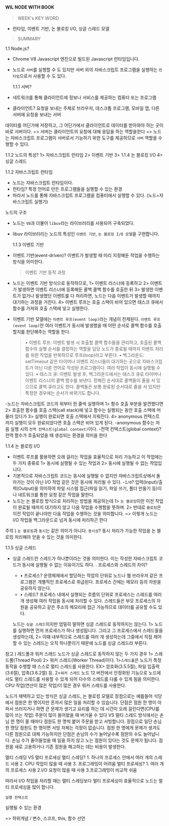 #### WIL NODE WITH BOOK

> WEEK's KEY WORD

- 런타임, 이벤트 기반, 논 블로킹 I/O, 싱글 스레드 모델

> SUMMARY

1.1 Node.js?

- Chrome V8 Javascript 엔진으로 빌드된 Javascript 런타임입니다.
- 노드로 `서버`를 실행할 수 도 있지만 서버 외의 자바스크립트 프로그램을 실행하는 `런타임`으로서 사용할 수 도 있다.

  1.1.1 서버?

- 네트워크를 통해 클라이언트에 정보나 서비스를 제공하는 컴퓨터 또는 프로그램
- 클라이언트? 요청을 보내는 주체로 브라우저, 데스크톱 프로그램, 모바일 앱, 다른 서버에 요청을 보내는 서버

데이터를 어딘가에 저장하고, 그 어딘가에서 클라이언트로 데이터를 받아와야 하는 곳이 바로 서버이다.
=> 서버는 클라이언트의 요청에 대해 응답을 하는 역할을한다
=> 노드는 자바스크립트 프로그램이 서버로서 기능하기 위한 도구를 제공하므로 `서버` 역할을 수행할 수 있다.

1.1.2 노드의 특성?
1> 자바스크립트 런타임 2> 이벤트 기반 3> 1.1.4 논 블로킹 I/O 4> 싱글 스레드

1.1.2 자바스크립트 런타임

- 노드는 자바스크립트 런타임이다.
- 런타임? 특정 언어로 만든 프로그램들을 실행할 수 있는 환경
- 따라서 노드를 통해 자바스크립트 프로그램을 컴퓨터에서 실행할 수 있다. (노드=자바스크립트 실행기)

노드의 구조

- 노드는 `V8`과 더불어 `libuv`라는 라이브러리를 사용되어 구축되었다.
- libuv 라이브러리는 노드의 특성인 `이벤트 기반`, `논 블로킹 I/O 모델`을 구현합니다.

  1.1.3 이벤트 기반

- 이벤트 기반(event-driven)? 이벤트가 발생할 때 미리 지정해둔 작업을 수행하는 방식을 의미한다.
  > 이벤트 기반 동작 과정
- 노드는 이벤트 기반 방식으로 동작하므로, 1> 이벤트 리스너에 등록하고 2> 이벤트가 발생하면 이벤트 리스너에 등록해둔 콜백 콜백 함수를 호출한 뒤 3> 발생한 이벤트가 없거나 발생했던 이벤트를 다 처리하면, 노드는 다음 이벤트가 발생할 때까지 대기하는 과정을 거친다. 4> 이벤트 루프는 호출 스택이 비어 있으면 태스크 큐에서 함수를 가져와 호출 스택에 넣고 실행한다.

- 이벤트 기반 모델에는 `이벤트 루프(event loop)`라는 개념이 전제된다.
  `이벤트 루프(event loop)`란 여러 이벤트가 동시에 발생했을 때 어떤 순서로 콜백 함수를 호출할지를 판단해주는 역할을 한다.
  > • 이벤트 루프: 이벤트 발생 시 호출할 콜백 함수들을 관리하고, 호출된 콜백 함수의 실행 순서를 결정하는 역할을 담당
  > 노드가 종료될 때까지 이벤트 처리를 위한 작업을 반복하므로 루프(loop)라고 부른다.
  > • 백그라운드: setTimeout 같은 타이머나 이벤트 리스너들이 대기하는 곳으로 자바스크립트가 아닌 다른 언어로 작성된 프로그램이다. 여러 작업이 동시에 실행될 수 있다.
  > • 태스크 큐: 이벤트 발생 후, 백그라운드에서는 태스크 큐로 타이머나 이벤트 리스너의 콜백 함수를 보낸다. 정해진 순서대로 콜백들이 줄을 서 있으므로 콜백 큐라고도 한다.
  > 콜백들은 보통 완료된 순서대로 줄을 서 있지만 특정한 경우에는 순서가 바뀌기도 합니다.

-노드는 자바스크립트 코드의 위부터 한 줄씩 실행하며 1> 함수 호출 부분을 발견했다면 2> 호출한 함수를 호출 스택(call stack)에 넣고 함수는 실행되는 동안 호출 스택에 머물러 있다가 3> 실행이 완료되면 호출 스택에서 지워진다. 4> anonymous 컨텍스트까지 실행이 모두 완료되었다면 호출 스택은 비어 있게 된다.
-anonymous 함수는 처음 실행 시의 `전역 컨텍스트(global context)`이다. -전역 컨텍스트(global context)? 전역 함수가 호출되었을 때 생성되는 환경을 의미을 한다

1.1.4 논 블로킹 I/O

- 이벤트 루프를 활용하면 오래 걸리는 작업을 효율적으로 처리 가능하고 이 작업에는 두 가지 종류로 1> 동시에 실행될 수 있는 작업과 2> 동시에 실행될 수 없는 작업입니다.
- 기본적으로 자바스크립트 코드는 동시에 실행될 수 없지만 자바스크립트상에서 돌아가는 것이 아닌 I/O 작업 같은 것은 동시에 처리될 수 있다. -`I/O`? 입력(Input)/출력(Output)을 의미하여 파일 시스템 접근(파일 읽기, 파일 쓰기, 폴더 만들기 등)이나 네트워크를 통한 요청 같은 작업을 말한다.
- 노드는 논 블로킹 방식으로 처리하는 방법을 제공하는데
  1> `논 블로킹`이란 이전 작업이 완료될 때까지 대기하지 않고 다음 작업을 수행함을 뜻하며. 2> 반대로 `블로킹`은 이전 작업이 끝나야만 다음 작업을 수행하는 것을 의미합니다.
  => 이렇게 노드는 I/O 작업을 백그라운드로 넘겨 동시에 처리하곤 한다

주의 ) `논 블로킹`과 `동시`는 같은 의미가 아니다. `동시성`? 동시 처리가 가능한 작업을 논 블로킹 처리해야 얻을 수 있는 것을 의미한다.

1.1.5 싱글 스레드

- 싱글 스레드란 스레드가 하나뿐이라는 것을 의미한다. 이는 작성한 자바스크립트 코드가 동시에 실행될 수 없는 이유이기도 하다.
  . 프로세스와 스레드의 차이?

  - • 프로세스? 운영체제에서 할당하는 작업의 단위로 노드나 웹 브라우저 같은 프로그램은 개별적인 프로세스로 취급된다. 프로세스 간에는 메모리 등의 자원을 공유하지 않는다.
  - • 스레드? 프로세스 내에서 실행되는 흐름의 단위로 프로세스는 스레드를 여러 개 생성해 여러 작업을 동시에 처리할 수 있다.
    스레드들은 부모 프로세스의 자원을 공유하고 같은 주소의 메모리에 접근 가능하므로 데이터를 공유할 수도 있다.

  노드는 `싱글 스레드`이지만 엄밀히 말하면 싱글 스레드로 동작하지는 않는다.
  1> 노드를 실행하면 먼저 프로세스가 하나 생성됩니다. 그리고 그 프로세스에서 스레드들을 생성하는데, 2> 이떄 내부적으로 스레드를 여러 개 생성하는데 그중에서 직접 제어할 수 있는 스레드는 오직 하나뿐이기 때문에 노드를 싱글 스레드라 부른다.

참고 ) 레드풀과 워커 스레드
노드가 싱글 스레드로 동작하지 않는 두 가지 경우 1> 스레드풀(Thread Pool) 2> 워커 스레드(Worker Thread)이다.
1>`스레드풀`은 노드가 특정 동작을 수행할 때 스스로 멀티 스레드를 사용한다. EX> 암호화(3.5.5절), 파일 입출력(3.6절), 압축(3.6.2절) 등.
2>`워커 스레드` 노드 12 버전에서 안정화된 기능으로 노드에서도 멀티 스레드를 사용할 수 있게 되어 다수의 스레드를 다룰 수 있게 됨을 의미한다. CPU 작업(연산이 많은 작업)이 많은 경우 워커 스레드를 사용한다.

노드가 채택하고 있는 방식은 싱글 스레드, 논 블로킹 모델로 장점으로는 예를들어 식당에서 점원은 한 명이지만 혼자서 많은 일을 처리할 수 있습니다.
단점은 점원 한 명이 아파서 쓰러지거나 하면 큰 문제가 생기고 요리를 하는 데 시간이 오래 걸린다면(CPU를 많이 쓰는 작업) 주문이 많이 들어왔을 때 버거울 수 있다
VS
멀티 스레드 방식에서는 손님 한 명이 올 때마다 점원도 한 명씩 붙어 주문을 받고 서빙합니다. 장점으로 일단 손님 한 명당 점원도 한 명이면 서빙 자체는 걱정이 없습니다. 점원 한 명에게 문제가 생겨도 다른 점원으로 대체 가능하지만 단점은 손님의 수가 늘어날수록 점원의 수도 늘어납니다. 손님 수가 줄어들었을 때 일을 하지 않고 노는 점원이 있다는 것도 문제가 됩니다. 점원을 새로 고용하거나 기존 점원을 해고하는 데는 비용이 발생한다.

멀티 스레딩 VS 멀티 프로세싱
멀티 스레딩? 1. 하나의 프로세스 안에서 여러 개의 스레드 사용 2. CPU 작업이 많을 때 사용 3. 프로그래밍이 어려움
멀티 프로세싱? 1. 여러 개의 프로세스 사용 2.I/O 요청이 많을 때 사용 3.프로그래밍이 비교적 쉬움

따라서 I/O 작업을 처리할 때는 멀티 스레딩보다 멀티 프로세싱이 효율적으로 노드는 멀티 프로세싱을 많이 합니다.

`실행 컨텍스트`

실행될 수 있는 환경

=> 하위개념 / 변수, 스코프, this, 함수 선언

